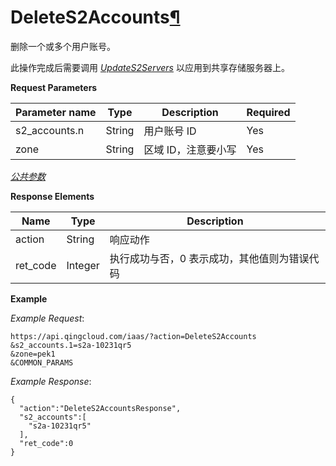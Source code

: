 ---
---

# DeleteS2Accounts[¶](#deletes2accounts "永久链接至标题")

删除一个或多个用户账号。

此操作完成后需要调用 [_UpdateS2Servers_](update_s2_servers.html#api-update-s2-servers) 以应用到共享存储服务器上。

**Request Parameters**

| Parameter name | Type | Description | Required |
| --- | --- | --- | --- |
| s2_accounts.n | String | 用户账号 ID | Yes |
| zone | String | 区域 ID，注意要小写 | Yes |

[_公共参数_](../../common/parameters.html#api-common-parameters)

**Response Elements**

| Name | Type | Description |
| --- | --- | --- |
| action | String | 响应动作 |
| ret_code | Integer | 执行成功与否，0 表示成功，其他值则为错误代码 |

**Example**

_Example Request_:

```
https://api.qingcloud.com/iaas/?action=DeleteS2Accounts
&s2_accounts.1=s2a-10231qr5
&zone=pek1
&COMMON_PARAMS
```

_Example Response_:

```
{
  "action":"DeleteS2AccountsResponse",
  "s2_accounts":[
    "s2a-10231qr5"
  ],
  "ret_code":0
}
```
